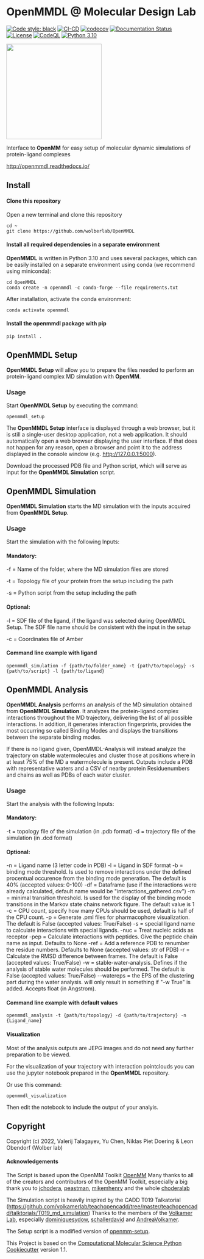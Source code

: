 OpenMMDL @ Molecular Design Lab
==============================
[//]: # (Badges)
[![Code style: black](https://img.shields.io/badge/code%20style-black-000000.svg)](https://github.com/psf/black)
[![CI-CD](https://github.com/wolberlab/OpenMMDL/actions/workflows/CI-CD.yml/badge.svg)](https://github.com/wolberlab/OpenMMDL/actions/workflows/CI-CD.yml)
[![codecov](https://codecov.io/gh/talagayev/OpenMMDL/graph/badge.svg?token=950HZ93CKS)](https://codecov.io/gh/talagayev/OpenMMDL)
[![Documentation Status](https://readthedocs.org/projects/openmmdl/badge/?version=latest)](https://openmmdl.readthedocs.io)
[![License](https://img.shields.io/badge/License-MIT-blue.svg)](https://opensource.org/licenses/MIT)
[![CodeQL](https://github.com/wolberlab/OpenMMDL/actions/workflows/codeql.yml/badge.svg)](https://github.com/wolberlab/OpenMMDL/actions/workflows/codeql.yml)
[![Python 3.10](https://img.shields.io/badge/python-3.10-blue.svg)](https://www.python.org/downloads/release/python-3100/)


<img src="https://github.com/wolberlab/OpenMMDL/blob/main/openmmdl/openmmdl_setup/static/OpenMMDL_logo_2.png" height="250">

Interface to **OpenMM** for easy setup of molecular dynamic simulations of
protein-ligand complexes

http://openmmdl.readthedocs.io/

## Install

#### Clone this repository

Open a new terminal and clone this repository

    cd ~
    git clone https://github.com/wolberlab/OpenMMDL

#### Install all required dependencies in a separate environment

**OpenMMDL** is written in Python 3.10 and uses several packages, which can
be easily installed on a separate environment using conda (we recommend
using miniconda):

    cd OpenMMDL
    conda create -n openmmdl -c conda-forge --file requirements.txt

After installation, activate the conda environment:

    conda activate openmmdl

#### Install the openmmdl package with pip

    pip install .

## OpenMMDL Setup

**OpenMMDL Setup** will allow you to prepare the files needed to perform an protein-ligand complex MD simulation with **OpenMM**.

### Usage

Start **OpenMMDL Setup** by executing the command:

    openmmdl_setup

The **OpenMMDL Setup** interface is displayed through a web browser, but it is still
a single-user desktop application, not a web application. It should
automatically open a web browser displaying the user interface. If that does not happen for any reason, open a browser and point it to
the address displayed in the console window (e.g. http://127.0.0.1:5000).

Download the processed PDB file and Python script, which will serve as input
for the **OpenMMDL Simulation** script.

## OpenMMDL Simulation

**OpenMMDL Simulation** starts the MD simulation with the inputs acquired
from **OpenMMDL Setup**.

### Usage

Start the simulation with the following Inputs:

#### Mandatory:
-f = Name of the folder, where the MD simulation files are stored

-t = Topology file of your protein from the setup including the path

-s = Python script from the setup including the path

#### Optional:
-l = SDF file of the ligand, if the ligand was selected during OpenMMDL
Setup. The SDF file name should be consistent with the input in the setup

-c = Coordinates file of Amber


#### Command line example with ligand

    openmmdl_simulation -f {path/to/folder_name} -t {path/to/topology} -s {path/to/script} -l {path/to/ligand}

## OpenMMDL Analysis

**OpenMMDL Analysis** performs an analysis of the MD simulation obtained from **OpenMMDL Simulation**.
It analyzes the protein-ligand complex interactions throughout the MD trajectory, delivering the list of
all possible interactions. In addition, it generates interaction fingerprints, provides the most occurring so called Binding Modes
and displays the transitions between the separate binding modes.

If there is no ligand given, OpenMMDL-Analysis will instead analyze the trajectory on stable watermolecules
and cluster those at positions where in at least 75% of the MD a watermolecule is present. Outputs include a PDB with representative waters
and a CSV of nearby protein Residuenumbers and chains as well as PDBs of each water cluster.


### Usage

Start the analysis with the following Inputs:

#### Mandatory:
-t = topology file of the simulation (in .pdb format)
-d = trajectory file of the simulation (in .dcd format)

#### Optional:
-n = Ligand name (3 letter code in PDB)
-l = Ligand in SDF format
-b = binding mode threshold. Is used to remove interactions under the defined procentual occurence from the binding mode generation. The default is 40% (accepted values: 0-100)
-df = Dataframe (use if the interactions were already calculated, default name would be "interactions_gathered.csv")
-m = minimal transition threshold. Is used for the display of the binding mode transitions in the Markov state chains network figure. The default value is 1
-c = CPU count, specify how many CPUs should be used, default is half of the CPU count.
-p = Generate .pml files for pharmacophore visualization. The default is False (accepted values: True/False)
-s = special ligand name to calculate interactions with special ligands.
-nuc = Treat nucleic acids as receptor
-pep = Calculate interactions with peptides. Give the peptide chain name as input. Defaults to None
-ref = Add a reference PDB to renumber the residue numbers. Defaults to None (accepted values: str of PDB)
-r = Calculate the RMSD difference between frames. The default is False (accepted values: True/False)
-w = stable-water-analysis. Defines if the analysis of stable water molecules should be performed. The default is False (accepted values: True/False)
--watereps = the EPS of the clustering part during the water analysis. will only result in something if "-w True" is added. Accepts float (in Angstrom).

#### Command line example with default values

    openmmdl_analysis -t {path/to/topology} -d {path/to/trajectory} -n {Ligand_name}


#### Visualization
Most of the analysis outputs are JEPG images and do not need any further preparation to be viewed.

For the visualization of your trajectory with interaction pointclouds you can use the jupyter notebook prepared in the **OpenMMDL** repository.

Or use this command:
```
openmmdl_visualization
```
Then edit the notebook to include the output of your analyis.
## Copyright
Copyright (c) 2022, Valerij Talagayev, Yu Chen,  Niklas Piet Doering & Leon Obendorf (Wolber lab)

#### Acknowledgements

The Script is based upon the OpenMM Toolkit [OpenMM](https://github.com/openmm)
Many thanks to all of the creators and contributors of the OpenMM Toolkit, especially a big thank you to [jchodera](https://github.com/jchodera), [peastman](https://github.com/peastman), [mikemhenry](https://github.com/mikemhenry) and the whole [choderalab](https://github.com/choderalab) 

The Simulation script is heavily inspired by the CADD T019 Talkatorial
(https://github.com/volkamerlab/teachopencadd/tree/master/teachopencadd/talktorials/T019_md_simulation)
Thanks to the members of the [Volkamer Lab](https://volkamerlab.org/),
especially [dominiquesydow](https://github.com/dominiquesydow/), [schallerdavid](https://github.com/schallerdavid) and [AndreaVolkamer](https://github.com/andreavolkamer).

The Setup script is a modified version of [openmm-setup](https://github.com/openmm/openmm-setup).
 
This Project is based on the 
[Computational Molecular Science Python Cookiecutter](https://github.com/molssi/cookiecutter-cms) version 1.1.
